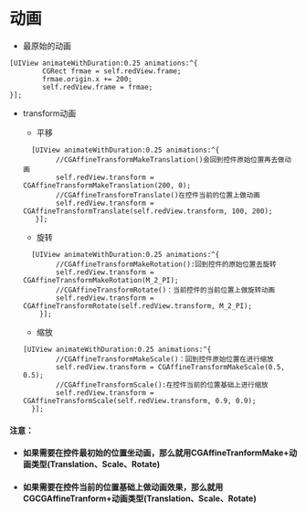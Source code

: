 # 动画

* 最原始的动画

```
[UIView animateWithDuration:0.25 animations:^{
        CGRect frmae = self.redView.frame;
        frmae.origin.x += 200;
        self.redView.frame = frmae;
}];
```

* transform动画

  * 平移

  ```
    [UIView animateWithDuration:0.25 animations:^{
          //CGAffineTransformMakeTranslation()会回到控件原始位置再去做动画
          self.redView.transform = CGAffineTransformMakeTranslation(200, 0);
          //CGAffineTransformTranslate()在控件当前的位置上做动画
          self.redView.transform = CGAffineTransformTranslate(self.redView.transform, 100, 200);
     }];
  ```

  * 旋转

  ```
    [UIView animateWithDuration:0.25 animations:^{
          //CGAffineTransformMakeRotation():回到控件的原始位置去旋转
          self.redView.transform = CGAffineTransformMakeRotation(M_2_PI);
          //CGAffineTransformRotate()：当前控件的当前位置上做旋转动画
          self.redView.transform = CGAffineTransformRotate(self.redView.transform, M_2_PI);
      }];
  ```

  * 缩放

  ```
  [UIView animateWithDuration:0.25 animations:^{
          //CGAffineTransformMakeScale()：回到控件原始位置在进行缩放
          self.redView.transform = CGAffineTransformMakeScale(0.5, 0.5);
          //CGAffineTransformScale():在控件当前的位置基础上进行缩放
          self.redView.transform = CGAffineTransformScale(self.redView.transform, 0.9, 0.9);
    }];
  ```

#### 注意：

* #### 如果需要在控件最初始的位置坐动画，那么就用CGAffineTranformMake+动画类型\(Translation、Scale、Rotate\)
* #### 如果需要在控件当前的位置基础上做动画效果，那么就用CGCGAffineTranform+动画类型\(Translation、Scale、Rotate\)

  #### 



